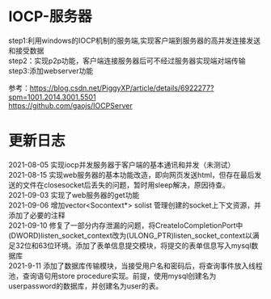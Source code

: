 # IOCP-服务器
step1:利用windows的IOCP机制的服务端,实现客户端到服务器的高并发连接发送和接受数据  
step2：实现p2p功能，客户端连接服务器后可不经过服务器实现端对端传输  
step3:添加webserver功能  

参考：https://blog.csdn.net/PiggyXP/article/details/6922277?spm=1001.2014.3001.5501  
https://github.com/gaojs/IOCPServer

# 更新日志
2021-08-05 实现iocp并发服务器于客户端的基本通讯和并发（未测试）  
2021-08-15 实现web服务器的基本功能改造，即向网页发送html，但存在最后发送的文件在closesocket后丢失的问题，暂时用sleep解决，原因待查。  
2021-09-03 实现了web服务器的get功能  
2021-09-06 增加vector<Socontext*> solist 管理创建的socket上下文资源，并添加了必要的注释  
2021-09-10 修复了一部分内存泄漏的问题，将CreateIoCompletionPort中(DWORD)listen_socket_context改为(ULONG_PTR)listen_socket_context以满足32位和63位环境。添加了表单信息提交模块，将提交的表单信息写入mysql数据库  
2021-9-11 添加了数据库传输模块，当接受用户名和密码后，将查询事件放入线程池，查询语句用store procedure实现。前提，使用mysql创建名为userpassword的数据库，并创建名为user的表。


